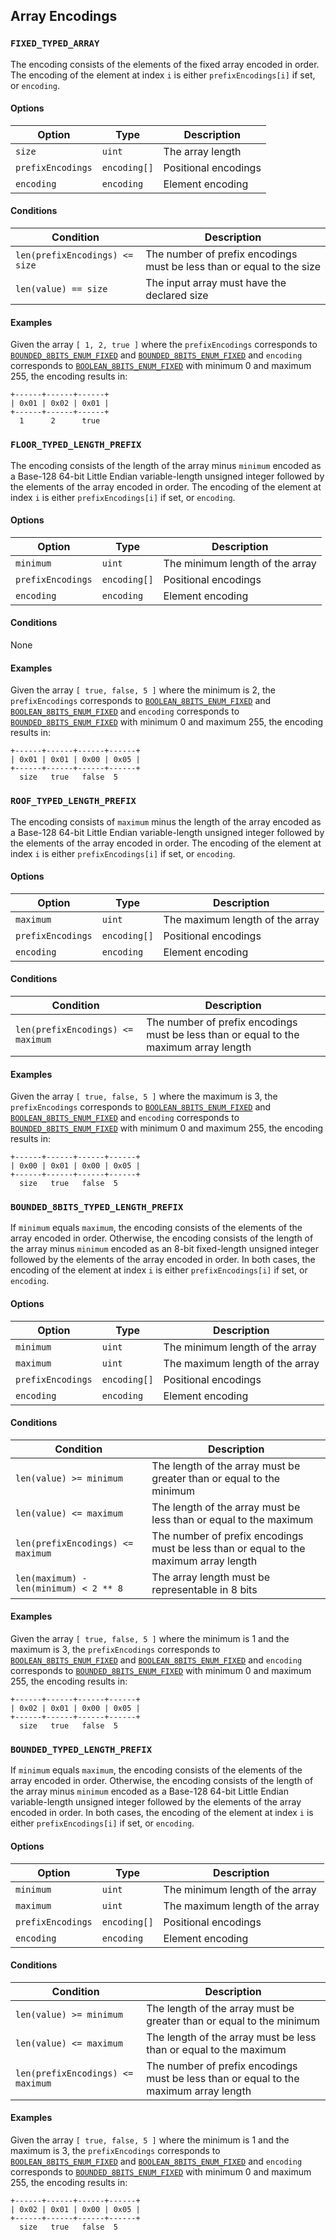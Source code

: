 Array Encodings
---------------

### `FIXED_TYPED_ARRAY`

The encoding consists of the elements of the fixed array encoded in order. The
encoding of the element at index `i` is either `prefixEncodings[i]` if set, or
`encoding`.

#### Options

| Option            | Type         | Description          |
|-------------------|--------------|----------------------|
| `size`            | `uint`       | The array length     |
| `prefixEncodings` | `encoding[]` | Positional encodings |
| `encoding`        | `encoding`   | Element encoding     |

#### Conditions

| Condition                      | Description                                                           |
|--------------------------------|-----------------------------------------------------------------------|
| `len(prefixEncodings) <= size` | The number of prefix encodings must be less than or equal to the size |
| `len(value) == size`           | The input array must have the declared size                           |

#### Examples

Given the array `[ 1, 2, true ]` where the `prefixEncodings` corresponds to
[`BOUNDED_8BITS_ENUM_FIXED`](./integer.markdown#bounded_8bits_enum_fixed) and
[`BOUNDED_8BITS_ENUM_FIXED`](./integer.markdown#bounded_8bits_enum_fixed) and
`encoding` corresponds to
[`BOOLEAN_8BITS_ENUM_FIXED`](./boolean.markdown#boolean_8bits_enum_fixed) with
minimum 0 and maximum 255, the encoding results in:

```
+------+------+------+
| 0x01 | 0x02 | 0x01 |
+------+------+------+
  1      2      true
```

### `FLOOR_TYPED_LENGTH_PREFIX`

The encoding consists of the length of the array minus `minimum` encoded as a
Base-128 64-bit Little Endian variable-length unsigned integer followed by the
elements of the array encoded in order. The encoding of the element at index
`i` is either `prefixEncodings[i]` if set, or `encoding`.

#### Options

| Option            | Type         | Description                     |
|-------------------|--------------|---------------------------------|
| `minimum`         | `uint`       | The minimum length of the array |
| `prefixEncodings` | `encoding[]` | Positional encodings            |
| `encoding`        | `encoding`   | Element encoding                |

#### Conditions

None

#### Examples

Given the array `[ true, false, 5 ]` where the minimum is 2, the
`prefixEncodings` corresponds to
[`BOOLEAN_8BITS_ENUM_FIXED`](./boolean.markdown#boolean_8bits_enum_fixed) and
[`BOOLEAN_8BITS_ENUM_FIXED`](./boolean.markdown#boolean_8bits_enum_fixed) and
`encoding` corresponds to
[`BOUNDED_8BITS_ENUM_FIXED`](./integer.markdown#bounded_8bits_enum_fixed) with
minimum 0 and maximum 255, the encoding results in:

```
+------+------+------+------+
| 0x01 | 0x01 | 0x00 | 0x05 |
+------+------+------+------+
  size   true   false  5
```

### `ROOF_TYPED_LENGTH_PREFIX`

The encoding consists of `maximum` minus the length of the array encoded as a
Base-128 64-bit Little Endian variable-length unsigned integer followed by the
elements of the array encoded in order. The encoding of the element at index
`i` is either `prefixEncodings[i]` if set, or `encoding`.

#### Options

| Option            | Type         | Description                     |
|-------------------|--------------|---------------------------------|
| `maximum`         | `uint`       | The maximum length of the array |
| `prefixEncodings` | `encoding[]` | Positional encodings            |
| `encoding`        | `encoding`   | Element encoding                |

#### Conditions

| Condition                         | Description                                                                           |
|-----------------------------------|---------------------------------------------------------------------------------------|
| `len(prefixEncodings) <= maximum` | The number of prefix encodings must be less than or equal to the maximum array length |

#### Examples

Given the array `[ true, false, 5 ]` where the maximum is 3, the
`prefixEncodings` corresponds to
[`BOOLEAN_8BITS_ENUM_FIXED`](./boolean.markdown#boolean_8bits_enum_fixed) and
[`BOOLEAN_8BITS_ENUM_FIXED`](./boolean.markdown#boolean_8bits_enum_fixed) and
`encoding` corresponds to
[`BOUNDED_8BITS_ENUM_FIXED`](./integer.markdown#bounded_8bits_enum_fixed) with
minimum 0 and maximum 255, the encoding results in:

```
+------+------+------+------+
| 0x00 | 0x01 | 0x00 | 0x05 |
+------+------+------+------+
  size   true   false  5
```

### `BOUNDED_8BITS_TYPED_LENGTH_PREFIX`

If `minimum` equals `maximum`, the encoding consists of the elements of the
array encoded in order. Otherwise, the encoding consists of the length of the
array minus `minimum` encoded as an 8-bit fixed-length unsigned integer
followed by the elements of the array encoded in order. In both cases, the
encoding of the element at index `i` is either `prefixEncodings[i]` if set, or
`encoding`.

#### Options

| Option            | Type         | Description                     |
|-------------------|--------------|---------------------------------|
| `minimum`         | `uint`       | The minimum length of the array |
| `maximum`         | `uint`       | The maximum length of the array |
| `prefixEncodings` | `encoding[]` | Positional encodings |
| `encoding`        | `encoding`   | Element encoding     |

#### Conditions

| Condition                              | Description                                                                           |
|----------------------------------------|---------------------------------------------------------------------------------------|
| `len(value) >= minimum`                | The length of the array must be greater than or equal to the minimum                  |
| `len(value) <= maximum`                | The length of the array must be less than or equal to the maximum                     |
| `len(prefixEncodings) <= maximum`      | The number of prefix encodings must be less than or equal to the maximum array length |
| `len(maximum) - len(minimum) < 2 ** 8` | The array length must be representable in 8 bits                                      |

#### Examples

Given the array `[ true, false, 5 ]` where the minimum is 1 and the maximum is
3, the `prefixEncodings` corresponds to
[`BOOLEAN_8BITS_ENUM_FIXED`](./boolean.markdown#boolean_8bits_enum_fixed) and
[`BOOLEAN_8BITS_ENUM_FIXED`](./boolean.markdown#boolean_8bits_enum_fixed) and
`encoding` corresponds to
[`BOUNDED_8BITS_ENUM_FIXED`](./integer.markdown#bounded_8bits_enum_fixed) with
minimum 0 and maximum 255, the encoding results in:

```
+------+------+------+------+
| 0x02 | 0x01 | 0x00 | 0x05 |
+------+------+------+------+
  size   true   false  5
```

### `BOUNDED_TYPED_LENGTH_PREFIX`

If `minimum` equals `maximum`, the encoding consists of the elements of the
array encoded in order. Otherwise, the encoding consists of the length of the
array minus `minimum` encoded as a Base-128 64-bit Little Endian
variable-length unsigned integer followed by the elements of the array encoded
in order. In both cases, the encoding of the element at index `i` is either
`prefixEncodings[i]` if set, or `encoding`.

#### Options

| Option            | Type         | Description                     |
|-------------------|--------------|---------------------------------|
| `minimum`         | `uint`       | The minimum length of the array |
| `maximum`         | `uint`       | The maximum length of the array |
| `prefixEncodings` | `encoding[]` | Positional encodings            |
| `encoding`        | `encoding`   | Element encoding                |

#### Conditions

| Condition                              | Description                                                                           |
|----------------------------------------|---------------------------------------------------------------------------------------|
| `len(value) >= minimum`                | The length of the array must be greater than or equal to the minimum                  |
| `len(value) <= maximum`                | The length of the array must be less than or equal to the maximum                     |
| `len(prefixEncodings) <= maximum`      | The number of prefix encodings must be less than or equal to the maximum array length |

#### Examples

Given the array `[ true, false, 5 ]` where the minimum is 1 and the maximum is
3, the `prefixEncodings` corresponds to
[`BOOLEAN_8BITS_ENUM_FIXED`](./boolean.markdown#boolean_8bits_enum_fixed) and
[`BOOLEAN_8BITS_ENUM_FIXED`](./boolean.markdown#boolean_8bits_enum_fixed) and
`encoding` corresponds to
[`BOUNDED_8BITS_ENUM_FIXED`](./integer.markdown#bounded_8bits_enum_fixed) with
minimum 0 and maximum 255, the encoding results in:

```
+------+------+------+------+
| 0x02 | 0x01 | 0x00 | 0x05 |
+------+------+------+------+
  size   true   false  5
```

